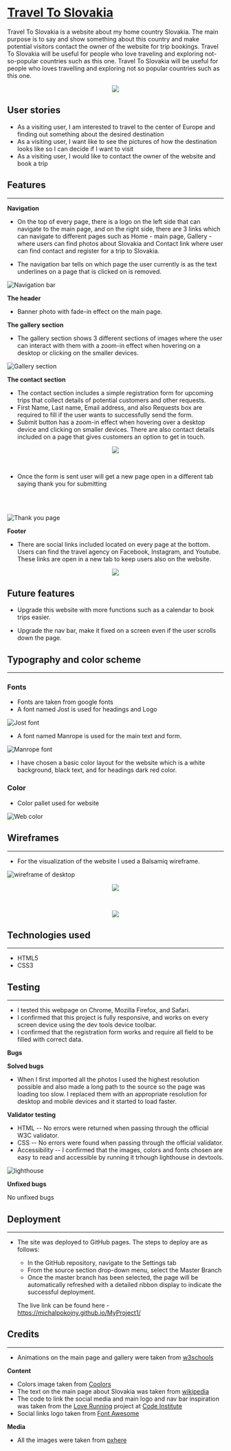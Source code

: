 # [Travel To Slovakia](https://michalpokojny.github.io/MyProject1/)

Travel To Slovakia is a website about my home country Slovakia. The main purpose is to say and show something about this country and make potential visitors contact the owner of the website for trip bookings. Travel To Slovakia will be useful for people who love traveling and exploring not-so-popular countries such as this one.
Travel To Slovakia will be useful for people who loves travelling and exploring not so popular countries such as this one. 

<p align="center">
  <img src="docs/responsive-image.png">
</p>

## User stories

- As a visiting user, I am interested to travel to the center of Europe and finding out something about the desired destination
- As a visiting user, I want like to see the pictures of how the destination looks like so I can decide if I want to visit
- As a visiting user, I would like to contact the owner of the website and book a trip

## Features

------

**Navigation**

- On the top of every page, there is a logo on the left side that can navigate to the main page, and on the right side, there are 3 links which can navigate to different pages such as Home - main page, Gallery - where users can find photos about Slovakia and Contact link where user can find contact and register for a trip to Slovakia.

- The navigation bar tells on which page the user currently is as the text underlines on a page that is clicked on is removed.

![Navigation bar](docs/navigation.png) 


**The header**

- Banner photo with fade-in effect on the main page.

**The gallery section**
- The gallery section shows 3 different sections of images where the user can interact with them with a zoom-in effect when hovering on a desktop or clicking on the smaller devices.

![Gallery section](docs/gallery.png) 

**The contact section**
- The contact section includes a simple registration form for upcoming trips that collect details of potential customers and other requests.
- First Name, Last name, Email address, and also Requests box are required to fill if the user wants to successfully send the form.
- Submit button has a zoom-in effect when hovering over a desktop device and clicking on smaller devices.
There are also contact details included on a page that gives customers an option to get in touch.


<p align="center">
  <img src="docs/contact.png">
</p>

<br>

-  Once the form is sent user will get a new page open in a different tab saying thank you for submitting
<br>
<br>

![Thank you page](docs/submit-page.png) 



**Footer**

- There are social links included located on every page at the bottom. Users can find the travel agency on Facebook, Instagram, and Youtube. These links are open in a new tab to keep users also on the website.
  
<p align="center">
  <img src="docs/social.png">
</p>

## Future features

- Upgrade this website with more functions such as a calendar to book trips easier.

- Upgrade the nav bar, make it fixed on a screen even if the user scrolls down the page.

## Typography and color scheme
------
### Fonts
- Fonts are taken from google fonts
- A font named Jost is used for headings and Logo

![Jost font](docs/jost.png)

- A font named Manrope is used for the main text and form.

![Manrope font](docs/manrope.png)

- I have chosen a basic color layout for the website which is a white background, black text, and for headings dark red color.

### Color

- Color pallet used for website

![Web color](docs/colors.png)

## Wireframes

------

- For the visualization of the website I used a Balsamiq wireframe.

![wireframe of desktop](docs/wireframe-desktop.png)
<br>
<p align="center">
  <img src="docs/wireframe-tablet.png">
</p>

<br>

<p align="center">
  <img src="docs/wireframe-phone.png">
</p>


## Technologies used

------

- HTML5
- CSS3

## Testing

------

- I tested this webpage on Chrome, Mozilla Firefox, and Safari.
- I confirmed that this project is fully responsive, and works on every screen device using the dev tools device toolbar.
- I confirmed that the registration form works and require all field to be filled with correct data.

**Bugs**

**Solved bugs**

- When I first imported all the photos I used the highest resolution possible and also made a long path to the source so the page was loading too slow. I replaced them with an appropriate resolution for desktop and mobile devices and it started to load faster.

**Validator testing**

- HTML 
-- No errors were returned when passing through the official W3C validator.
- CSS
-- No errors were found when passing through the official validator.
- Accessibility
-- I confirmed that the images, colors and fonts chosen are easy to read and accessible by running it trhough lighthouse in devtools.

![lighthouse](docs/Lighthouse.png)

**Unfixed bugs**

No unfixed bugs

## Deployment
------

- The site was deployed to GitHub pages. The steps to deploy are as follows:

  - In the GitHub repository, navigate to the Settings tab
  - From the source section drop-down menu, select the Master Branch
  - Once the master branch has been selected, the page will be automatically refreshed with a detailed ribbon display to indicate the successful deployment.

  The live link can be found here - https://michalpokojny.github.io/MyProject1/


## Credits
------
- Animations on the main page and gallery were taken from  [w3schools](w3schools.com)

**Content**
- Colors image taken from [Coolors](https://coolors.co/)
- The text on the main page about Slovakia was taken from [wikipedia](wikipedia.org)
- The code to link the social media and main logo and nav bar inspiration was taken from the [Love Running](https://code-institute-org.github.io/love-running-2.0/index.html) project at [Code Institute](https://codeinstitute.net/ie/)
- Social links logo taken from [Font Awesome](https://fontawesome.com/)

**Media**

- All the images were taken from [pxhere](https://pxhere.com/)
